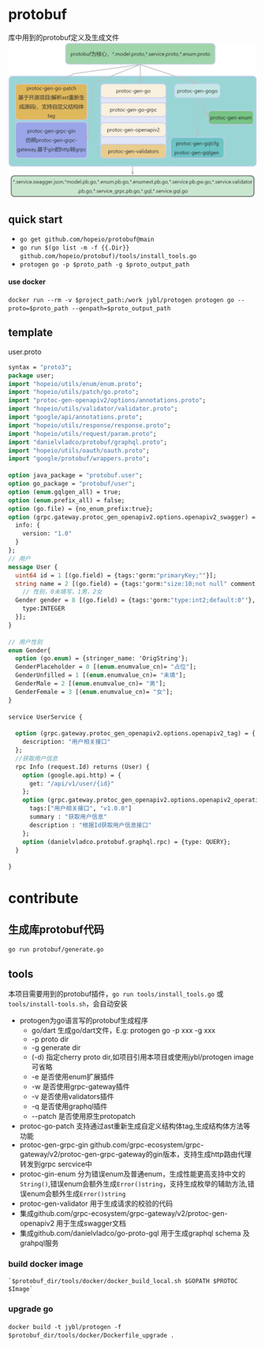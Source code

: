 # protobuf
库中用到的protobuf定义及生成文件
![protobuf](_assets/protobuf.webp)

## quick start
- `go get github.com/hopeio/protobuf@main`
- `go run $(go list -m -f {{.Dir}}  github.com/hopeio/protobuf)/tools/install_tools.go`
- `protogen go -p $proto_path -g $proto_output_path`

#### use docker
`docker run --rm -v $project_path:/work jybl/protogen protogen go --proto=$proto_path --genpath=$proto_output_path`


## template
user.proto
```protobuf
syntax = "proto3";
package user;
import "hopeio/utils/enum/enum.proto";
import "hopeio/utils/patch/go.proto";
import "protoc-gen-openapiv2/options/annotations.proto";
import "hopeio/utils/validator/validator.proto";
import "google/api/annotations.proto";
import "hopeio/utils/response/response.proto";
import "hopeio/utils/request/param.proto";
import "danielvladco/protobuf/graphql.proto";
import "hopeio/utils/oauth/oauth.proto";
import "google/protobuf/wrappers.proto";

option java_package = "protobuf.user";
option go_package = "protobuf/user";
option (enum.gqlgen_all) = true;
option (enum.prefix_all) = false;
option (go.file) = {no_enum_prefix:true};
option (grpc.gateway.protoc_gen_openapiv2.options.openapiv2_swagger) = {
  info: {
    version: "1.0"
  }
};
// 用户
message User {
  uint64 id = 1 [(go.field) = {tags:'gorm:"primaryKey;"'}];
  string name = 2 [(go.field) = {tags:'gorm:"size:10;not null" comment:"昵称"'}];
    // 性别，0未填写，1男，2女
  Gender gender = 8 [(go.field) = {tags:'gorm:"type:int2;default:0"'}, (grpc.gateway.protoc_gen_openapiv2.options.openapiv2_field) = {
    type:INTEGER
  }];
}

// 用户性别
enum Gender{
  option (go.enum) = {stringer_name: 'OrigString'};
  GenderPlaceholder = 0 [(enum.enumvalue_cn)= "占位"];
  GenderUnfilled = 1 [(enum.enumvalue_cn)= "未填"];
  GenderMale = 2 [(enum.enumvalue_cn)= "男"];
  GenderFemale = 3 [(enum.enumvalue_cn)= "女"];
}

service UserService {

  option (grpc.gateway.protoc_gen_openapiv2.options.openapiv2_tag) = {
    description: "用户相关接口"
  };
  //获取用户信息
  rpc Info (request.Id) returns (User) {
    option (google.api.http) = {
      get: "/api/v1/user/{id}"
    };
    option (grpc.gateway.protoc_gen_openapiv2.options.openapiv2_operation) = {
      tags:["用户相关接口", "v1.0.0"]
      summary : "获取用户信息"
      description : "根据Id获取用户信息接口"
    };
    option (danielvladco.protobuf.graphql.rpc) = {type: QUERY};
  }

}
```
# contribute

## 生成库protobuf代码
`go run protobuf/generate.go`

## tools
本项目需要用到的protobuf插件，`go run tools/install_tools.go` 或 `tools/install-tools.sh`，会自动安装

- protogen为go语言写的protobuf生成程序
    - go/dart 生成go/dart文件，E.g: protogen go -p xxx -g xxx
    - -p proto dir
    - -g generate dir
    - (-d) 指定cherry proto dir,如项目引用本项目或使用jybl/protogen image 可省略
    - -e 是否使用enum扩展插件
    - -w 是否使用grpc-gateway插件
    - -v 是否使用validators插件
    - -q 是否使用graphql插件
    - --patch 是否使用原生protopatch
- protoc-go-patch 支持通过ast重新生成自定义结构体tag,生成结构体方法等功能
- protoc-gen-grpc-gin github.com/grpc-ecosystem/grpc-gateway/v2/protoc-gen-grpc-gateway的gin版本，支持生成http路由代理转发到grpc sercvice中
- protoc-gin-enum 分为错误enum及普通enum，生成性能更高支持中文的`String()`,错误enum会额外生成`Error()string`，支持生成枚举的辅助方法,错误enum会额外生成`Error()string`
- protoc-gen-validator 用于生成请求的校验的代码
- 集成github.com/grpc-ecosystem/grpc-gateway/v2/protoc-gen-openapiv2 用于生成swagger文档
- 集成github.com/danielvladco/go-proto-gql 用于生成graphql schema 及 grahpql服务

### build docker image
```base
`$protobuf_dir/tools/docker/docker_build_local.sh $GOPATH $PROTOC $Image`
```
### upgrade go
`docker build -t jybl/protogen -f $protobuf_dir/tools/docker/Dockerfile_upgrade .`
